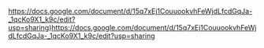 https://docs.google.com/document/d/15q7xEj1CouuookvhFeWjdLfcdGqJa-_1qcKo9X1_k9c/edit?usp=sharing)https://docs.google.com/document/d/15q7xEj1CouuookvhFeWjdLfcdGqJa-_1qcKo9X1_k9c/edit?usp=sharing


>
